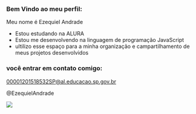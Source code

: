 ### Bem Vindo ao meu perfil:

Meu nome é Ezequiel Andrade 
- Estou estudando na ALURA
- Estou me desenvolvendo na linguagem de programação JavaScript
- ultilizo esse espaço para a minha organização e campartilhamento de meus projetos desenvolvidos

### você entrar em contato comigo:
00001201518532SP@al.educacao.sp.gov.br

@EzequielAndrade


![](https://media1.tenor.com/m/VdixkA4ki9IAAAAd/aizen.gif)
